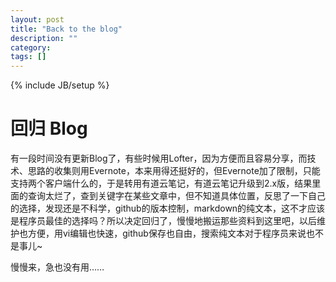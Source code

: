 ```yaml
---
layout: post
title: "Back to the blog"
description: ""
category:
tags: []
---
```

{% include JB/setup %}

# 回归 Blog

有一段时间没有更新Blog了，有些时候用Lofter，因为方便而且容易分享，而技术、思路的收集则用Evernote，本来用得还挺好的，但Evernote加了限制，只能支持两个客户端什么的，于是转用有道云笔记，有道云笔记升级到2.x版，结果里面的查询太烂了，查到关键字在某些文章中，但不知道具体位置，反思了一下自己的选择，发现还是不科学，github的版本控制，markdown的纯文本，这不才应该是程序员最佳的选择吗？所以决定回归了，慢慢地搬运那些资料到这里吧，以后维护也方便，用vi编辑也快速，github保存也自由，搜索纯文本对于程序员来说也不是事儿~

慢慢来，急也没有用……
